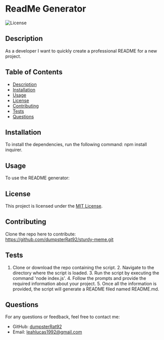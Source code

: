 # ReadMe Generator
  
  ![License](https://img.shields.io/badge/License-MIT-blue.svg)
  
  ## Description
  
  As a developer I want to quickly create a professional README for a new project. 
  
  ## Table of Contents
  
  - [Description](#description)
  - [Installation](#installation)
  - [Usage](#usage)
  - [License](#license)
  - [Contributing](#contributing)
  - [Tests](#tests)
  - [Questions](#questions)
  
  ## Installation
  
  To install the dependencies, run the following command: npm install inquirer.
  
  ## Usage
  
  To use the README generator:
  
  ## License
  
  This project is licensed under the [MIT License](https://opensource.org/licenses/MIT).
  
  ## Contributing
  
  Clone the repo here to contribute: https://github.com/dumpsterRat92/sturdy-meme.git
  
  ## Tests
  
  1. Clone or download the repo containing the script. 2. Navigate to the directory where the script is loaded. 3. Run the script by executing the command 'node index.js'. 4. Follow the prompts and provide the required information about your project. 5. Once all the information is provided, the script will generate a README filed named README.md.
  
  ## Questions
  
  For any questions or feedback, feel free to contact me:
  - GitHub: [dumpsterRat92](https://github.com/dumpsterRat92)
  - Email: leahlucas1992@gmail.com